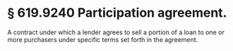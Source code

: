 # § 619.9240   Participation agreement.

A contract under which a lender agrees to sell a portion of a loan to one or more purchasers under specific terms set forth in the agreement. 




